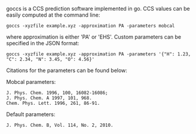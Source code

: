 
goccs is a CCS prediction software implemented in go. CCS values can be
easily computed at the command line:
```
goccs -xyzfile example.xyz -approximation PA -parameters mobcal
```
where approximation is either 'PA' or 'EHS'. Custom parameters can be
specified in the JSON format:
```
goccs -xyzfile example.xyz -approximation PA -parameters '{"H": 1.23, "C": 2.34, "N": 3.45, "O": 4.56}'
```

Citations for the parameters can be found below:

Mobcal parameters:
```
J. Phys. Chem. 1996, 100, 16082-16086;
J. Phys. Chem. A 1997, 101, 968.
Chem. Phys. Lett. 1996, 261, 86-91.
```

Default parameters:
```
J. Phys. Chem. B, Vol. 114, No. 2, 2010.
```
